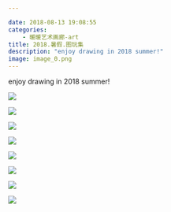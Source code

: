 ```yaml
---

date: 2018-08-13 19:08:55
categories:
    - 暖暖艺术画廊-art
title: 2018.暑假.图玩集
description: "enjoy drawing in 2018 summer!"
image: image_0.png
---
```


enjoy drawing in 2018 summer!

  


  


![](image_0.png)

  


  


  


![](image_1.png)

  


  


  


  


  


  


  


  


  


![](image_3.png)

![](image_4.png)

![](image_5.png)

![](image_6.png)

![](image_7.png)

![](image_8.png)